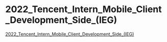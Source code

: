 # 2022_Tencent_Intern_Mobile_Client_Development_Side_(IEG)
[2022_Tencent_Intern_Mobile_Client_Development_Side_(IEG)](https://aiwithcloud.com/2022/09/14/2022_tencent_intern_mobile_client_development_side_ieg/)